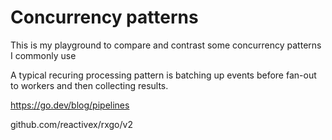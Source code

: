 # Concurrency patterns

This is my playground to compare and contrast some concurrency patterns I commonly use 

A typical recuring processing pattern is batching up events before fan-out to workers and then collecting results.

https://go.dev/blog/pipelines

github.com/reactivex/rxgo/v2

